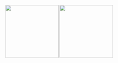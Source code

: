 <a href="https://github.com/s276189">
  <img align="left" height="170px" src="https://github-readme-stats.vercel.app/api?username=roypeco&count_private=true&show_icons=true&theme=dracula" />
</a>
<a href="https://github.com/s276189">
  <img align="left" height="170px" src="https://github-readme-stats.vercel.app/api/top-langs/?username=roypeco&layout=compact&theme=dracula" />
</a>
